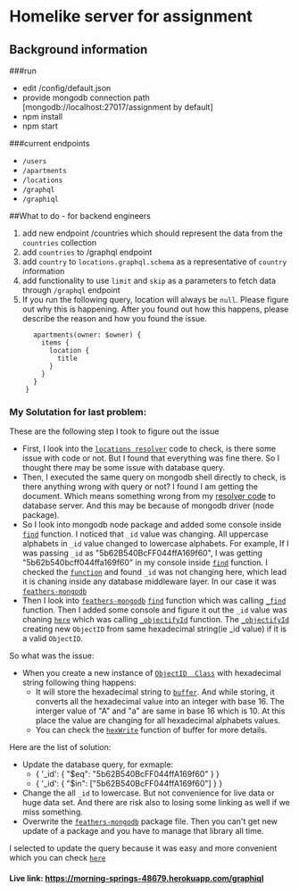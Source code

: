 # Homelike server for assignment

## Background information

###run
- edit /config/default.json
- provide mongodb connection path [mongodb://localhost:27017/assignment by default]
- npm install
- npm start

###current endpoints
- `/users`
- `/apartments`
- `/locations`
- `/graphql`
- `/graphiql`

##What to do - for backend engineers
1. add new endpoint /countries which should represent the data from the `countries` collection
1. add `countries` to /graphql endpoint
1. add `country` to `locations.graphql.schema` as a representative of `country` information
1. add functionality to use `limit` and `skip` as a parameters to fetch data through `/graphql` endpoint
1. If you run the following query, location will always be `null`. Please figure out why this is happening.
After you found out how this happens, please describe the reason and how you found the issue. 
```query RootQuery($owner: String) {  
      apartments(owner: $owner) {  
        items {  
          location {  
            title  
          }  
        }  
      }  
    }
```  

### My Solutation for last problem:

These are the following step I took to figure out the issue

 - First, I look into the [`locations resolver`](https://github.com/PankajJatav/HomelikeAssignment-/blob/develop/src/services/apartments/apartments.resolvers.js#L10) code to check, is there some issue with code or not. But I found that everything was fine there. So I thought there may be some issue with database query.
 - Then, I executed the same query on mongodb shell directly to check, is there anything wrong with query or not? I found I am getting the document. Which means something wrong from my [resolver code](https://github.com/PankajJatav/HomelikeAssignment-/blob/develop/src/services/apartments/apartments.resolvers.js#L10) to database server. And this may be because of mongodb driver (node package).
 - So I look into mongodb node package and added some console inside [`find`](https://github.com/mongodb/node-mongodb-native/blob/v2.2.36/lib/collection.js#L180) function. I noticed that `_id` value was changing. All uppercase alphabets in `_id` value changed to lowercase alphabets. For example, If I was passing `_id` as "5b62B540BcFF044ffA169f60", I was getting "5b62b540bcff044ffa169f60" in my console inside [`find`](https://github.com/mongodb/node-mongodb-native/blob/v2.2.36/lib/collection.js#L180) function. I checked the [ `function`](https://github.com/mongodb/node-mongodb-native/blob/v2.2.36/lib/collection.js#L180) and found `_id` was not changing here, which lead it is chaning inside any database middleware layer. In our case it was [`feathers-mongodb`](https://github.com/feathersjs-ecosystem/feathers-mongodb)
- Then I look into [`feathers-mongodb`](https://github.com/feathersjs-ecosystem/feathers-mongodb) [`find`](https://github.com/feathersjs-ecosystem/feathers-mongodb/blob/master/lib/index.js#L120) function which was calling [`_find`](https://github.com/feathersjs-ecosystem/feathers-mongodb/blob/master/lib/index.js#L60) function. Then I added some console and figure it out the `_id` value was chaning [`here`](https://github.com/feathersjs-ecosystem/feathers-mongodb/blob/v3.0.0/lib/index.js#L66) which was calling [`_objectifyId`](https://github.com/feathersjs-ecosystem/feathers-mongodb/blob/v3.0.0/lib/index.js#L28) function. The [`_objectifyId`](https://github.com/feathersjs-ecosystem/feathers-mongodb/blob/v3.0.0/lib/index.js#L28) creating new `ObjectID` from same hexadecimal string(ie _id value) if it is a valid `ObjectID`.

So what was the issue: 
    
- When you create a new instance of [`ObjectID  Class`](https://github.com/mongodb/js-bson/blob/master/lib/objectid.js#L40) with hexadecimal string following thing happens:
    -  It will store the hexadecimal string to [`buffer`](https://github.com/mongodb/js-bson/blob/master/lib/objectid.js#L71). And while storing, it converts all the hexadecimal value into an integer with base 16. The interger value of "A" and "a" are same in base 16 which is 10. At this place the value are changing for all hexadecimal alphabets values.
    -  You can check the [`hexWrite`]( https://github.com/feross/buffer/blob/master/index.js#L824) function of buffer for more details.

Here are the list of solution: 
- Update the database query, for exmaple:
    - { '_id': { "$eq": "5b62B540BcFF044ffA169f60" } }
    - { '_id': { "$in": ["5b62B540BcFF044ffA169f60"] } }
- Change the all `_id` to lowercase. But not convenience for live data or huge data set. And there are risk also to losing some linking as well if we miss something.
- Overwrite the [`feathers-mongodb`](https://github.com/feathersjs-ecosystem/feathers-mongodb) package file. Then you can't get new update of a package and you have to manage that library all time.

I selected to update the query because it was easy and more convenient which you can check [`here`](https://github.com/PankajJatav/HomelikeAssignment-/blob/master/src/services/apartments/apartments.resolvers.js#L10)

#### Live link: https://morning-springs-48679.herokuapp.com/graphiql

